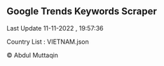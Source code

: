 

## Google Trends Keywords Scraper 
 
Last Update 11-11-2022 , 19:57:36

Country List :
VIETNAM.json



© Abdul Muttaqin 
